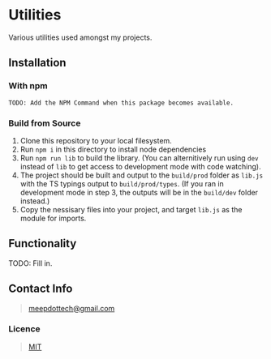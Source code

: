 # **Utilities**
Various utilities used amongst my projects.

## **Installation**
### **With npm**
```
TODO: Add the NPM Command when this package becomes available.
```
### **Build from Source**
1) Clone this repository to your local filesystem.
2) Run `npm i` in this directory to install node dependencies
3) Run `npm run lib` to build the library. (You can alternitively run using `dev` instead of `lib` to get access to development mode with code watching).
4) The project should be built and output to the `build/prod` folder as `lib.js` with the TS typings output to `build/prod/types`. (If you ran in development mode in step 3, the outputs will be in the `build/dev` folder instead.)
5) Copy the nessisary files into your project, and target `lib.js` as the module for imports.

## **Functionality**
TODO: Fill in.

## Contact Info
> meepdottech@gmail.com

### Licence
> [MIT](./LICENCE.md)